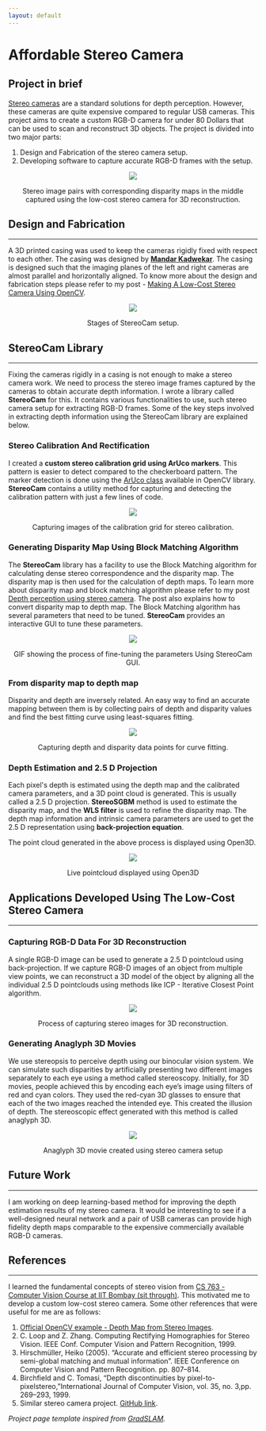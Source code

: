 ```yaml
---
layout: default
---
```


# Affordable Stereo Camera

## Project in brief

<a href="https://en.wikipedia.org/wiki/Stereo_camera" target="_blank">Stereo cameras</a> are a standard solutions for depth perception. However, these cameras are quite expensive compared to regular USB cameras. This project aims to create a custom RGB-D camera for under 80 Dollars that can be used to scan and reconstruct 3D objects. The project is divided into two major parts:

1. Design and Fabrication of the stereo camera setup.
2. Developing software to capture accurate RGB-D frames with the setup.

<p align="center">
  <img src='images/stereo_gif.gif'>
</p>
<p align="center">
  Stereo image pairs with corresponding disparity maps in the middle captured using the low-cost stereo camera for 3D reconstruction.
</p>


## Design and Fabrication
---

A 3D printed casing was used to keep the cameras rigidly fixed with respect to each other. The casing was designed by [**Mandar Kadwekar**](https://www.linkedin.com/in/mandar-kadwekar-19706a170/). The casing is designed such that the imaging planes of the left and right cameras are almost parallel and horizontally aligned. To know more about the design and fabrication steps please refer to my post - <a href="https://learnopencv.com/making-a-low-cost-stereo-camera-using-opencv/" target="_blank"> Making A Low-Cost Stereo Camera Using OpenCV</a>. 

<p align="center">
  <img src='images/cameraDesign.gif'>
</p>
<p align="center">
  Stages of StereoCam setup.
</p>

## StereoCam Library
---

Fixing the cameras rigidly in a casing is not enough to make a stereo camera work. We need to process the stereo image frames captured by the cameras to obtain accurate depth information. I wrote a library called **StereoCam** for this. It contains various functionalities to use, such stereo camera setup for extracting RGB-D frames. Some of the key steps involved in extracting depth information using the StereoCam library are explained below. 

### Stereo Calibration And Rectification

I created a **custom stereo calibration grid using ArUco markers**. This pattern is easier to detect compared to the checkerboard pattern. The marker detection is done using the <a href="https://docs.opencv.org/3.4/d5/dae/tutorial_aruco_detection.html" target="_blank">ArUco class</a> available in OpenCV library. **StereoCam** contains a utility method for capturing and detecting the calibration pattern with just a few lines of code.

<p align="center">
  <img src='images/calibration.gif'>
</p>
<p align="center">
  Capturing images of the calibration grid for stereo calibration.
</p>

### Generating Disparity Map Using Block Matching Algorithm

The **StereoCam** library has a facility to use the Block Matching algorithm for calculating dense stereo correspondence and the disparity map. The disparity map is then used for the calculation of depth maps. To learn more about disparity map and block matching algorithm please refer to my post <a href="https://learnopencv.com/depth-perception-using-stereo-camera-python-c/" target="_blank">Depth perception using stereo camera</a>. The post also explains how to convert disparity map to depth map. The Block Matching algorithm has several parameters that need to be tuned. **StereoCam** provides an interactive GUI to tune these parameters.

<p align="center">
  <img src='images/tunedepthParams.gif'>
</p>
<p align="center">
   GIF showing the process of fine-tuning the parameters Using StereoCam GUI.
</p>


### From disparity map to depth map

Disparity and depth are inversely related. An easy way to find an accurate mapping between them is by collecting pairs of depth and disparity values and find the best fitting curve using least-squares fitting.

<p align="center">
  <img src='images/disparity2depth.gif'>
</p>
<p align="center">
  Capturing depth and disparity data points for curve fitting.
</p>


### Depth Estimation and 2.5 D Projection

Each pixel's depth is estimated using the depth map and the calibrated camera parameters, and a 3D point cloud is generated. This is usually called a 2.5 D projection. **StereoSGBM** method is used to estimate the disparity map, and the **WLS filter** is used to refine the disparity map. The depth map information and intrinsic camera parameters are used to get the 2.5 D representation using **back-projection equation**.

The point cloud generated in the above process is displayed using Open3D.

<p align="center">
  <img src='images/stereo3D.gif'>
</p>
<p align="center">
  Live pointcloud displayed using Open3D
</p>


## Applications Developed Using The Low-Cost Stereo Camera
---

### Capturing RGB-D Data For 3D Reconstruction

A single RGB-D image can be used to generate a 2.5 D pointcloud using back-projection. If we capture RGB-D images of an object from multiple view points, we can reconstruct a 3D model of the object by aligning all the individual 2.5 D pointclouds using methods like ICP - Iterative Closest Point algorithm. 

<p align="center">
  <img src='images/capturing_stereo.gif'>
</p>
<p align="center">
  Process of capturing stereo images for 3D reconstruction.
</p>

### Generating Anaglyph 3D Movies

We use stereopsis to perceive depth using our binocular vision system. We can simulate such disparities by artificially presenting two different images separately to each eye using a method called stereoscopy. Initially, for 3D movies, people achieved this by encoding each eye’s image using filters of red and cyan colors. They used the red-cyan 3D glasses to ensure that each of the two images reached the intended eye. This created the illusion of depth. The stereoscopic effect generated with this method is called anaglyph 3D.

<p align="center">
  <img src='images/Anaglyph3D.gif'>
</p>
<p align="center">
  Anaglyph 3D movie created using stereo camera setup
</p>

## Future Work
---

I am working on deep learning-based method for improving the depth estimation results of my stereo camera. It would be interesting to see if a well-designed neural network and a pair of USB cameras can provide high fidelity depth maps comparable to the expensive commercially available RGB-D cameras.


## References
---

I learned the fundamental concepts of stereo vision from <a href="https://www.cse.iitb.ac.in/~sharat/current/cs763/" target="_blank">CS 763 - Computer Vision Course at IIT Bombay (sit through)</a>. This motivated me to develop a custom low-cost stereo camera. Some other references that were useful for me are as follows:

1. <a href="https://docs.opencv.org/master/dd/d53/tutorial_py_depthmap.html" target="_blank">Official OpenCV example - Depth Map from Stereo Images</a>.
2.  C. Loop and Z. Zhang. Computing Rectifying Homographies for Stereo Vision. IEEE Conf. Computer Vision and Pattern Recognition, 1999.
3. Hirschmüller, Heiko (2005). “Accurate and efficient stereo processing by semi-global matching and mutual information”. IEEE Conference on Computer Vision and Pattern Recognition. pp. 807–814.
4. Birchfield and C. Tomasi, “Depth discontinuities by pixel-to-pixelstereo,”International Journal of Computer Vision, vol. 35, no. 3,pp. 269–293, 1999.
5. Similar stereo camera project. <a href="https://github.com/LearnTechWithUs/Stereo-Vision" target="_blank">GitHub link</a>.

*Project page template inspired from [GradSLAM](https://gradslam.github.io/).*
